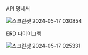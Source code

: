API 명세서

![스크린샷 2024-05-17 030854](https://github.com/docoding0228/spring_Assignment/assets/165769964/2746d670-600d-4128-a74a-43f268520bd0)

ERD 다이어그램

![스크린샷 2024-05-17 025331](https://github.com/docoding0228/spring_Assignment/assets/165769964/1302e33e-5df2-4adc-ac38-e2cd54b8ef41)
